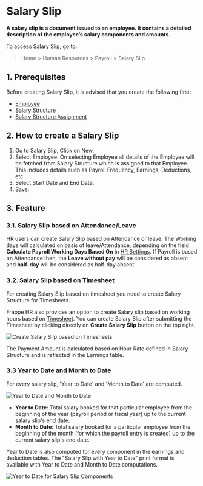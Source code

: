 
# Salary Slip



**A salary slip is a document issued to an employee. It contains a detailed description of the employee’s salary components and amounts.**


To access Salary Slip, go to:
> Home > Human Resources > Payroll > Salary Slip


## 1. Prerequisites


Before creating Salary Slip, it is advised that you create the following first:


* [Employee](/docs/en/human-resources/employee)
* [Salary Structure](/docs/en/human-resources/salary-structure)
* [Salary Structure Assignment](/docs/en/human-resources/salary-structure-assignment)


## 2. How to create a Salary Slip


1. Go to Salary Slip, Click on New.
2. Select Employee. On selecting Employee all details of the Employee will be fetched from Salary Structure which is assigned to that Employee. This includes details such as Payroll Frequency, Earnings, Deductions, etc.
3. Select Start Date and End Date.
4. Save.


## 3. Feature


### 3.1. Salary Slip based on Attendance/Leave


HR users can create Salary Slip based on Attendance or leave.
The Working days will calculated on basis of leave/Attendance, depending on the field **Calculate Payroll Working Days Based On** in [HR Settings](/docs/en/human-resources/hr-settings). If Payroll is based on Attendance then, the **Leave without pay** will be considered as absent and **half-day** will be considered as half-day absent.


### 3.2. Salary Slip based on Timesheet


For creating Salary Slip based on timesheet you need to create Salary Structure for Timesheets.


Frappe HR also provides an option to create Salary slip based on working hours based on [Timesheet](/docs/en/projects/timesheets).
You can create Salary Slip after submitting the Timesheet by clicking directly on **Create Salary Slip** button on the top right.


![Create Salary Slip based on Timesheets](/files/create-salary-slip-based-on-timesheets.png)


The Payment Amount is calculated based on Hour Rate defined in Salary Structure and is reflected in the Earnings table.


### 3.3 Year to Date and Month to Date


For every salary slip, 'Year to Date' and 'Month to Date' are computed.


![Year to Date and Month to Date](/files/ytd-and-mtd.png)


* **Year to Date**: Total salary booked for that particular employee from the beginning of the year (payroll period or fiscal year) up to the current salary slip's end date.
* **Month to Date**: Total salary booked for a particular employee from the beginning of the month (for which the payroll entry is created) up to the current salary slip's end date.


Year to Date is also computed for every component in the earnings and deduction tables. The "Salary Slip with Year to Date" print format is available with Year to Date and Month to Date computations.


![Year to Date for Salary Slip Components](/files/ytd-component.png)




